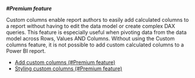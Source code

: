 _**#Premium feature**_  

Custom columns enable report authors to easily add calculated columns to a report without having to edit the data model or create complex DAX queries. This feature is especially useful when pivoting data from the data model across Rows, Values AND Columns. Without using the Custom columns feature, it is not possible to add custom calculated columns to a Power BI report.  

* [Add custom columns (#Premium feature)](https://github.com/Profitbase/PowerBI-visuals-FinancialReportingMatrix/wiki/Add-custom-columns)  
* [Styling custom columns (#Premium feature)](https://github.com/Profitbase/PowerBI-visuals-FinancialReportingMatrix/wiki/Styling-custom-columns)   
